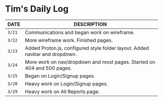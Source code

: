 # Tim's Daily Log

| DATE   | DESCRIPTION                                                                 |
| ------ | --------------------------------------------------------------------------- |
| `3/21` | Communications and began work on wireframe.                                 |
| `3/22` | More wireframe work. Finished pages.                                        |
| `3/23` | Added Proton.js, configured style folder layout. Added navbar and dropdown. |
| `3/24` | More work on nav/dropdown and most pages. Started on 404 and 500 pages.     |
| `3/25` | Began on Login/Signup pages.                                                |
| `3/28` | Heavy work on Login/Signup pages.                                           |
| `3/29` | Heavy work on All Reports page.                                             |
